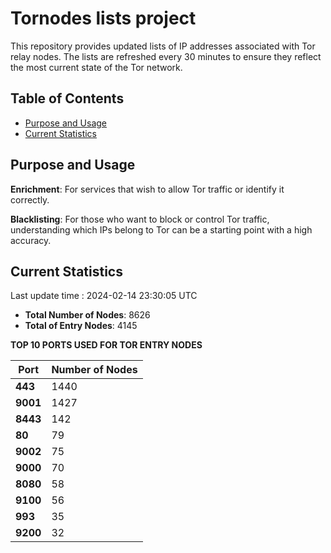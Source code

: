 # Tornodes lists project

This repository provides updated lists of IP addresses associated with Tor relay nodes. The lists are refreshed every 30 minutes to ensure they reflect the most current state of the Tor network.

## Table of Contents

- [Purpose and Usage](#purpose-and-usage)
- [Current Statistics](#current-statistics)


## Purpose and Usage

**Enrichment**: For services that wish to allow Tor traffic or identify it correctly.

**Blacklisting**: For those who want to block or control Tor traffic, understanding which IPs belong to Tor can be a starting point with a high accuracy.

## Current Statistics

Last update time : 2024-02-14 23:30:05 UTC

- **Total Number of Nodes**: 8626
- **Total of Entry Nodes**: 4145

**TOP 10 PORTS USED FOR TOR ENTRY NODES**

| **Port** | **Number of Nodes** |
|------|-----------------|
| **443**   | 1440  |
| **9001**   | 1427  |
| **8443**   | 142  |
| **80**   | 79  |
| **9002**   | 75  |
| **9000**   | 70  |
| **8080**   | 58  |
| **9100**   | 56  |
| **993**   | 35  |
| **9200**   | 32  |


